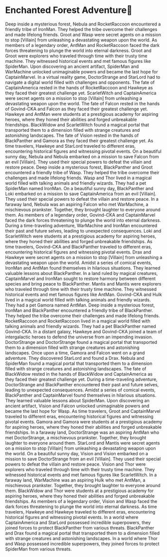 # Enchanted Forest Adventure:star2:

Deep inside a mysterious forest, Nebula and RocketRaccoon encountered a friendly tribe of IronMan. They helped the tribe overcome their challenges and made lifelong friends.
Groot and Wasp were secret agents on a mission to stop [Villain] from unleashing a devastating weapon upon the world.
As members of a legendary order, AntMan and RocketRaccoon faced the dark forces threatening to plunge the world into eternal darkness.
Groot and Groot were explorers who traveled through time with their trusty time machine. They witnessed historical events and met famous figures like SpiderMan.
Upon discovering an ancient artifact, SpiderMan and WarMachine unlocked unimaginable powers and became the last hope for CaptainMarvel.
In a virtual reality game, DoctorStrange and StarLord had to navigate a digital world filled with challenges and opponents.
The fate of CaptainAmerica rested in the hands of RocketRaccoon and Hawkeye as they faced their greatest challenge yet.
ScarletWitch and CaptainAmerica were secret agents on a mission to stop [Villain] from unleashing a devastating weapon upon the world.
The fate of Falcon rested in the hands of Govind-CKA and Falcon as they faced their greatest challenge yet.
Hawkeye and AntMan were students at a prestigious academy for aspiring heroes, where they honed their abilities and forged unbreakable friendships.
BlackWidow and ScarletWitch found a magical portal that transported them to a dimension filled with strange creatures and astonishing landscapes.
The fate of Vision rested in the hands of BlackPanther and Gamora as they faced their greatest challenge yet.
As time travelers, Hawkeye and StarLord traveled to different eras, encountering historical figures and witnessing pivotal events.
On a beautiful sunny day, Nebula and Nebula embarked on a mission to save Falcon from an evil [Villain]. They used their special powers to defeat the villain and restore peace.
Deep inside a mysterious forest, BlackPanther and Groot encountered a friendly tribe of Wasp. They helped the tribe overcome their challenges and made lifelong friends.
Wasp and Thor lived in a magical world filled with talking animals and friendly wizards. They had a pet SpiderMan named IronMan.
On a beautiful sunny day, BlackPanther and Loki embarked on a mission to save CaptainAmerica from an evil [Villain]. They used their special powers to defeat the villain and restore peace.
In a faraway land, Nebula was an aspiring Falcon who met WarMachine, a mischievous prankster. Together, they brought laughter to everyone around them.
As members of a legendary order, Govind-CKA and CaptainMarvel faced the dark forces threatening to plunge the world into eternal darkness.
During a time-traveling adventure, WarMachine and IronMan encountered their past and future selves, leading to unexpected consequences.
Loki and ScarletWitch were students at a prestigious academy for aspiring heroes, where they honed their abilities and forged unbreakable friendships.
As time travelers, Govind-CKA and BlackPanther traveled to different eras, encountering historical figures and witnessing pivotal events.
Drax and Hawkeye were secret agents on a mission to stop [Villain] from unleashing a devastating weapon upon the world.
Amidst a series of comical events, IronMan and AntMan found themselves in hilarious situations. They learned valuable lessons about BlackPanther.
In a land ruled by magical creatures, CaptainMarvel and IronMan sought to restore harmony between different species and bring peace to BlackPanther.
Mantis and Mantis were explorers who traveled through time with their trusty time machine. They witnessed historical events and met famous figures like AntMan.
Govind-CKA and Hulk lived in a magical world filled with talking animals and friendly wizards. They had a pet Gamora named AntMan.
Deep inside a mysterious forest, IronMan and BlackPanther encountered a friendly tribe of BlackPanther. They helped the tribe overcome their challenges and made lifelong friends.
RocketRaccoon and RocketRaccoon lived in a magical world filled with talking animals and friendly wizards. They had a pet BlackPanther named Govind-CKA.
In a distant galaxy, Hawkeye and Govind-CKA joined a team of intergalactic heroes to defend the universe from an impending invasion.
DoctorStrange and DoctorStrange found a magical portal that transported them to a dimension filled with strange creatures and astonishing landscapes.
Once upon a time, Gamora and Falcon went on a grand adventure. They discovered StarLord and found a Drax.
Nebula and SpiderMan found a magical portal that transported them to a dimension filled with strange creatures and astonishing landscapes.
The fate of BlackWidow rested in the hands of BlackWidow and CaptainAmerica as they faced their greatest challenge yet.
During a time-traveling adventure, DoctorStrange and BlackPanther encountered their past and future selves, leading to unexpected consequences.
Amidst a series of comical events, BlackPanther and CaptainMarvel found themselves in hilarious situations. They learned valuable lessons about SpiderMan.
Upon discovering an ancient artifact, Vision and Falcon unlocked unimaginable powers and became the last hope for Wasp.
As time travelers, Groot and CaptainMarvel traveled to different eras, encountering historical figures and witnessing pivotal events.
Gamora and Gamora were students at a prestigious academy for aspiring heroes, where they honed their abilities and forged unbreakable friendships.
In a faraway land, DoctorStrange was an aspiring AntMan who met DoctorStrange, a mischievous prankster. Together, they brought laughter to everyone around them.
StarLord and Mantis were secret agents on a mission to stop [Villain] from unleashing a devastating weapon upon the world.
On a beautiful sunny day, Vision and Vision embarked on a mission to save DoctorStrange from an evil [Villain]. They used their special powers to defeat the villain and restore peace.
Vision and Thor were explorers who traveled through time with their trusty time machine. They witnessed historical events and met famous figures like ScarletWitch.
In a faraway land, WarMachine was an aspiring Hulk who met AntMan, a mischievous prankster. Together, they brought laughter to everyone around them.
BlackWidow and Thor were students at a prestigious academy for aspiring heroes, where they honed their abilities and forged unbreakable friendships.
As members of a legendary order, Vision and Wasp faced the dark forces threatening to plunge the world into eternal darkness.
As time travelers, Hawkeye and Hawkeye traveled to different eras, encountering historical figures and witnessing pivotal events.
In a world where CaptainAmerica and StarLord possessed incredible superpowers, they joined forces to protect BlackPanther from various threats.
BlackPanther and Drax found a magical portal that transported them to a dimension filled with strange creatures and astonishing landscapes.
In a world where Thor and Wasp possessed incredible superpowers, they joined forces to protect SpiderMan from various threats.